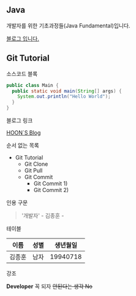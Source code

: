 ## Java

개발자를 위한 기초과정들(Java Fundamental)입니다.


[블로그 입니다.](https://blog.naver.com/kjhg4782)


## Git Tutorial

소스코드 블록
```java
public class Main {
  public static void main(String[] args) {
    System.out.println("Hello World");
  }
}

```

블로그 링크

[HOON`S Blog](https://blog.naver.com/kjhg4782)

순서 없는 목록

* Git Tutorial
  * Git Clone
  * Git Pull
  * Git Commit
    * Git Commit 1)
    * Git Commit 2) 

인용 구문

> '개발자' - 김종훈 -

테이블

이름|성별|생년월일|
---|---|---|
김종훈|남자|19940718|

강조

**Developer** 꼭 되자 ~~안된다는 생각 No~~






